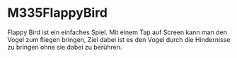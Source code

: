 # M335FlappyBird
Flappy Bird ist ein einfaches Spiel. Mit einem Tap auf Screen kann man den Vogel zum fliegen bringen, Ziel dabei ist es den Vogel durch die Hindernisse zu bringen ohne sie dabei zu berühren.
